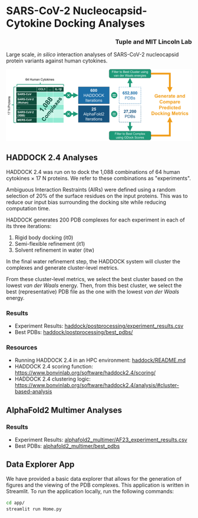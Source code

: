# SARS-CoV-2 Nucleocapsid-Cytokine Docking Analyses

<h3 align="right">Tuple and MIT Lincoln Lab</h3>

Large scale, _in silico_ interaction analyses of SARS-CoV-2 nucleocapsid protein variants against human cytokines.

![](/img/Experiments.png)


## HADDOCK 2.4 Analyses

HADDOCK 2.4 was run on to dock the 1,088 combinations of 64 human cytokines × 17 N proteins. We refer to these combinations as "experiments".

Ambiguous Interaction Restraints (AIRs) were defined using a random selection of 20% of the surface residues on the input proteins. This was to reduce our input bias surrounding the docking site while reducing computation time.

HADDOCK generates 200 PDB complexes for each experiment in each of its three iterations:
1. Rigid body docking (it0)
2. Semi-flexible refinement (it1)
3. Solvent refinement in water (itw)

In the final water refinement step, the HADDOCK system will cluster the complexes and generate cluster-level metrics.

From these cluster-level metrics, we select the best cluster based on the lowest _van der Waals_ energy. Then, from this best cluster, we select the best (representative) PDB file as the one with the lowest _van der Waals_ energy.

### Results

- Experiment Results: [haddock/postprocessing/experiment_results.csv](haddock/postprocessing/experiment_results.csv)
- Best PDBs: [haddock/postprocessing/best_pdbs/](haddock/postprocessing/best_pdbs/)

### Resources

- Running HADDOCK 2.4 in an HPC environment: [haddock/README.md](haddock/README.md)
- HADDOCK 2.4 scoring function: https://www.bonvinlab.org/software/haddock2.4/scoring/
- HADDOCK 2.4 clustering logic: https://www.bonvinlab.org/software/haddock2.4/analysis/#cluster-based-analysis


## AlphaFold2 Multimer Analyses

### Results

- Experiment Results: [alphafold2_multimer/AF23_experiment_results.csv](alphafold2_multimer/AF23_experiment_results.csv)
- Best PDBs: [alphafold2_multimer/best_pdbs](alphafold2_multimer/best_pdbs)



## Data Explorer App

We have provided a basic data explorer that allows for the generation of figures and the viewing of the PDB complexes. This application is written in Streamlit. To run the application locally, run the following commands:

```sh
cd app/
streamlit run Home.py
```